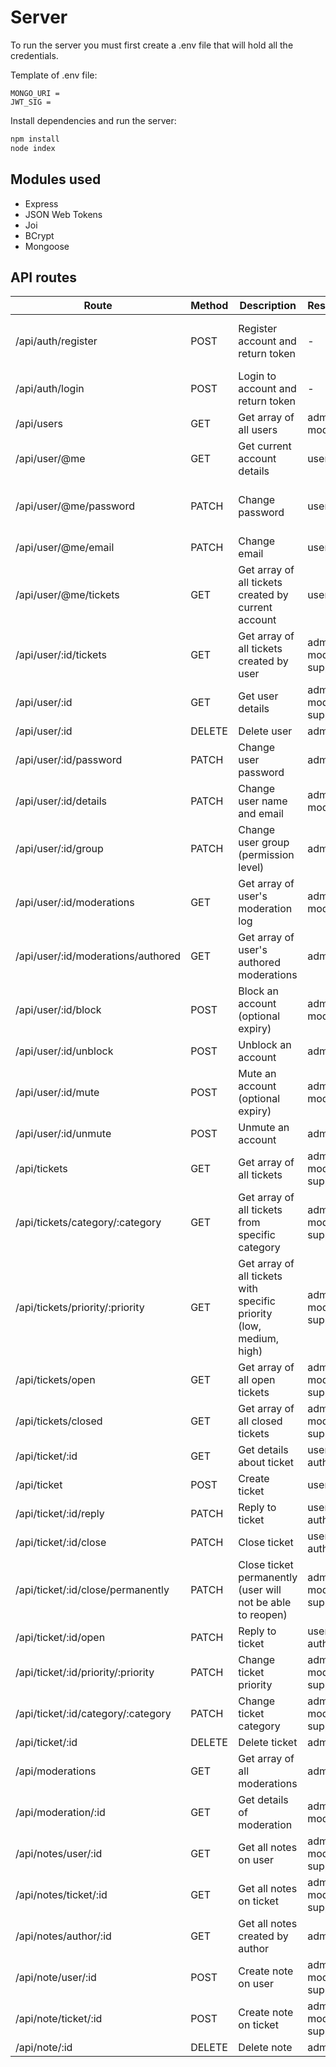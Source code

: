 # Server
To run the server you must first create a .env file that will hold all the credentials.

Template of .env file:
```
MONGO_URI = 
JWT_SIG = 
```

Install dependencies and run the server:

```bash
npm install
node index
```

## Modules used
- Express
- JSON Web Tokens
- Joi
- BCrypt
- Mongoose

## API routes
Route | Method | Description | Restriction | JSON Body
--- | --- | --- | --- | ---
/api/auth/register | POST | Register account and return token | - | name: required, email: required, password: required
/api/auth/login | POST | Login to account and return token | - | email: required, password: required
/api/users | GET | Get array of all users | admin, moderator | -
/api/user/@me | GET | Get current account details | user | -
/api/user/@me/password | PATCH | Change password | user | current_password: required, password: required
/api/user/@me/email | PATCH | Change email | user | email: required
/api/user/@me/tickets | GET | Get array of all tickets created by current account | user | -
/api/user/:id/tickets | GET | Get array of all tickets created by user | admin, moderator, support | -
/api/user/:id | GET | Get user details | admin, moderator, support | -
/api/user/:id | DELETE | Delete user | admin | -
/api/user/:id/password | PATCH | Change user password | admin | password: required
/api/user/:id/details | PATCH | Change user name and email | admin, moderator | name: required, email: required
/api/user/:id/group | PATCH | Change user group (permission level) | admin | group: required ('user', 'support', 'moderator', 'admin')
/api/user/:id/moderations | GET | Get array of user's moderation log | admin, moderator | -
/api/user/:id/moderations/authored | GET | Get array of user's authored moderations | admin | -
/api/user/:id/block | POST | Block an account (optional expiry) | admin, moderator | reason: required, expires: optional (timestamp)
/api/user/:id/unblock | POST | Unblock an account | admin | reason: required
/api/user/:id/mute | POST | Mute an account (optional expiry) | admin, moderator | reason: required, expires: optional (timestamp)
/api/user/:id/unmute | POST | Unmute an account | admin | reason: required
/api/tickets | GET | Get array of all tickets | admin, moderator, support | -
/api/tickets/category/:category | GET | Get array of all tickets from specific category | admin, moderator, support | -
/api/tickets/priority/:priority | GET | Get array of all tickets with specific priority (low, medium, high) | admin, moderator, support | -
/api/tickets/open | GET | Get array of all open tickets | admin, moderator, support | -
/api/tickets/closed | GET | Get array of all closed tickets | admin, moderator, support | -
/api/ticket/:id | GET | Get details about ticket | user (if author) | -
/api/ticket | POST | Create ticket | user | title: required, message: required
/api/ticket/:id/reply | PATCH | Reply to ticket | user (if author) | message: required
/api/ticket/:id/close | PATCH | Close ticket | user (if author) | -
/api/ticket/:id/close/permanently | PATCH | Close ticket permanently (user will not be able to reopen) | admin, moderator, support | -
/api/ticket/:id/open | PATCH | Reply to ticket | user (if author) | -
/api/ticket/:id/priority/:priority | PATCH | Change ticket priority | admin, moderator, support | -
/api/ticket/:id/category/:category | PATCH | Change ticket category | admin, moderator, support | -
/api/ticket/:id | DELETE | Delete ticket | admin | -
/api/moderations | GET | Get array of all moderations | admin | -
/api/moderation/:id | GET | Get details of moderation | admin, moderator | -
/api/notes/user/:id | GET | Get all notes on user | admin, moderator, support | -
/api/notes/ticket/:id | GET | Get all notes on ticket | admin, moderator, support | -
/api/notes/author/:id | GET | Get all notes created by author | admin | -
/api/note/user/:id | POST | Create note on user | admin, moderator, support | content: required
/api/note/ticket/:id | POST | Create note on ticket | admin, moderator, support | content: required
/api/note/:id | DELETE | Delete note | admin | -